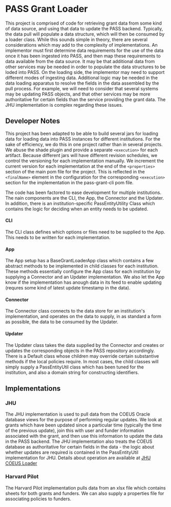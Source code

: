 # PASS Grant Loader

This project is comprised of code for retrieving grant data from some kind of data source, and using that data to update the PASS backend. Typically, the data pull 
will populate a data structure, which will then be consumed by a loader class. While this sounds simple in theory, there are several considerations 
which may add to the complexity of implementations. An implementor must first determine data requirements for the use of the data once it has been ingested into PASS,
and then map these requirements to data available from the data source. It may be that additional data from other services may be needed in order to
populate the data structures to be loded into PASS. On the loading side, the implementor may need to support different modes of ingesting data. 
Additional logic may be needed in the data loading apparatus to resolve the fields in the data assembled by the pull process. For example, we will
need to consider that several systems may be updating PASS objects, and that other services may be more authoritative for certain fields than the service 
providing the grant data. The JHU implementation is complex regarding these issues.

## Developer Notes
This project has been adapted to be able to build several jars for loading data for loading data into PASS instances for different institutions.
For the sake of efficiency, we do this in one project rather than in several projects. We abuse the shade plugin and provide a separate `<execution>` for each
artifact. Because different jars will have different revision schedules, we control the versioning for each implementation manually. We increment the current version
for each implementation at the end of the `<properties>` section of the main pom file for the project. This is reflected in the `<finalName>` element in the configuration
for the corresponding `<execution>` section for the implementation in the pass-grant-cli pom file.

The code has been factored to ease development for multiple institutions. The nain components are the CLI, the App, the 
Connector and the Updater. In addition, there is an institution-specific PassEntityUtility Class which contains the logic for 
deciding when an entity needs to be updated.

#### CLI

The CLI class defines which options or files need to be supplied to the App. This needs to be written for each implementation.

#### App

The App setup has a BaseGrantLoaderApp class which contains a few abstract methods to be implemented in child classes 
for each institution. These methods essentially configure the App class for each institution by supplying a Connector and an 
Updater implementation. We also let the App know if the implementation has anough data in its feed to enable updating (requres some 
kind of latest update timestamp in the data).

#### Connector

The Connector class connects to the data store for an institution's implementation, and operates on the data to supply, 
in as standard a form as possible, the data to be consumed by the Updater.

#### Updater

The Updater class takes the data supplied by the Connector and creates or updates the corresponding objects in the PASS 
repository accordingly. There is a Default class whose children may override certain substantive methods if the local
policies require. In most cases, the child classes will simply supply a PassEntityUtil class which has been tuned for the institution, 
and also a domain string for constructing identifiers.


## Implementations

### JHU

The JHU implementation is used to pull data from the COEUS Oracle database views for the purpose of performing regular updates.
We look at grants which have been updated since a particular time (typically the time of the previous update), join this
with user and funder information associated with the grant, and then use this information to update the data in the PASS backend.
The JHU implementation also treats the COEUS database as authoritative for certain fields in the data - the logic about whether
updates are required is contained in the PassEntityUtil implementation for JHU. Details about operation are available at
[JHU COEUS Loader](JHU-README.md)

### Harvard Pilot

The Harvard Pilot implementation pulls data from an xlsx file which contains sheets for both grants and funders. We can also supply 
a properties file for associating policies to funders.